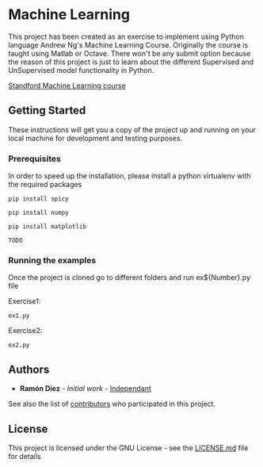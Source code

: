 # Machine Learning

This project has been created as an exercise to implement using Python language Andrew Ng's Machine Learning Course. Originally the course is taught using Matlab or Octave. There won't be any submit option because the reason of this project is just to learn about the different Supervised and UnSupervised model functionality in Python.

[Standford Machine Learning course][77c4e76a]

  [77c4e76a]: https://www.coursera.org/learn/machine-learning/ "Course Machine Learning course"

## Getting Started

These instructions will get you a copy of the project up and running on your local machine for development and testing purposes.

### Prerequisites

In order to speed up the installation, please install a python virtualenv with the required packages

```
pip install spicy

pip install numpy

pip install matplotlib

TODO
```

### Running the examples

Once the project is cloned go to different folders and run ex${Number}.py file

Exercise1:

```
ex1.py
```

Exercise2:

```
ex2.py
```



## Authors

* **Ramón Díez** - *Initial work* - [Independant](https://github.com/ramondiez)

See also the list of [contributors](https://github.com/ramondiez/machine-learning/contributors) who participated in this project.

## License

This project is licensed under the  GNU License - see the [LICENSE.md](LICENSE.md) file for details
